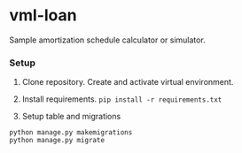 # vml-loan
Sample amortization schedule calculator or simulator.

### Setup
1. Clone repository. Create and activate virtual environment.
2. Install requirements.
```pip install -r requirements.txt```
       
3. Setup table and migrations
```
python manage.py makemigrations
python manage.py migrate
```
    
